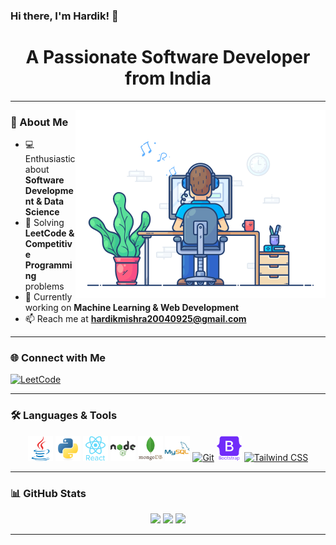 ### Hi there, I'm Hardik! 👋

<h1 align="center">A Passionate Software Developer from India</h1>

---

<img align="right" alt="coding" width="400" src="https://raw.githubusercontent.com/jsuarezruiz/jsuarezruiz/master/images/coding.gif">

### 🚀 About Me
- 💻 Enthusiastic about **Software Development & Data Science**
- 🎯 Solving **LeetCode & Competitive Programming** problems
- 🔭 Currently working on **Machine Learning & Web Development**
- 📫 Reach me at **hardikmishra20040925@gmail.com**

---

### 🌐 Connect with Me
<p align="left">
    <a href="https://www.leetcode.com/dynam0" target="_blank">
        <img src="https://raw.githubusercontent.com/rahuldkjain/github-profile-readme-generator/master/src/images/icons/Social/leet-code.svg" alt="LeetCode" height="30" width="40"/>
    </a>
</p>

---

### 🛠️ Languages & Tools
<p align="center">
    <a href="https://www.java.com" target="_blank"><img src="https://raw.githubusercontent.com/devicons/devicon/master/icons/java/java-original.svg" alt="Java" width="40" height="40"/></a>
    <a href="https://www.python.org" target="_blank"><img src="https://raw.githubusercontent.com/devicons/devicon/master/icons/python/python-original.svg" alt="Python" width="40" height="40"/></a>
    <a href="https://reactjs.org/" target="_blank"><img src="https://raw.githubusercontent.com/devicons/devicon/master/icons/react/react-original-wordmark.svg" alt="React" width="40" height="40"/></a>
    <a href="https://nodejs.org" target="_blank"><img src="https://raw.githubusercontent.com/devicons/devicon/master/icons/nodejs/nodejs-original-wordmark.svg" alt="Node.js" width="40" height="40"/></a>
    <a href="https://www.mongodb.com/" target="_blank"><img src="https://raw.githubusercontent.com/devicons/devicon/master/icons/mongodb/mongodb-original-wordmark.svg" alt="MongoDB" width="40" height="40"/></a>
    <a href="https://www.mysql.com/" target="_blank"><img src="https://raw.githubusercontent.com/devicons/devicon/master/icons/mysql/mysql-original-wordmark.svg" alt="MySQL" width="40" height="40"/></a>
    <a href="https://git-scm.com/" target="_blank"><img src="https://www.vectorlogo.zone/logos/git-scm/git-scm-icon.svg" alt="Git" width="40" height="40"/></a>
    <a href="https://getbootstrap.com" target="_blank"><img src="https://raw.githubusercontent.com/devicons/devicon/master/icons/bootstrap/bootstrap-plain-wordmark.svg" alt="Bootstrap" width="40" height="40"/></a>
    <a href="https://tailwindcss.com/" target="_blank"><img src="https://www.vectorlogo.zone/logos/tailwindcss/tailwindcss-icon.svg" alt="Tailwind CSS" width="40" height="40"/></a>
</p>

---

### 📊 GitHub Stats
<div align="center">
    <img height="180em" src="https://github-readme-stats.vercel.app/api?username=0925hardik&show_icons=true&theme=tokyonight"/>
    <img height="180em" src="https://github-readme-streak-stats.herokuapp.com/?user=0925hardik&theme=tokyonight"/>
     <img width="500"src="https://github-readme-stats.vercel.app/api/top-langs?username=0925hardik&show_icons=true&locale=en&layout=compact&theme=tokyonight"/>
</div>

---
